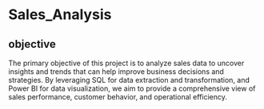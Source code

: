 # Sales_Analysis

## objective

The primary objective of this project is to analyze sales data to
uncover insights and trends that can help improve business decisions and
strategies. By leveraging SQL for data extraction and transformation, and Power BI
for data visualization, we aim to provide a comprehensive view of sales
performance, customer behavior, and operational efficiency.
